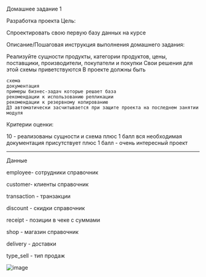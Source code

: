 Домашнее задание 1

Разработка проекта
Цель:

Спроектировать свою первую базу данных на курсе

Описание/Пошаговая инструкция выполнения домашнего задания:

Реализуйте сущности продукты, категории продуктов, цены, поставщики, производители, покупатели и покупки
Свои решения для этой схемы приветствуются
В проекте должны быть

    схема
    документация
    примеры бизнес-задач которые решает база
    рекомендации к использованию репликации
    рекомендации к резервному копированию
    ДЗ автоматически засчитывается при защите проекта на последнем занятии модуля


Критерии оценки:

10 - реализованы сущности и схема
плюс 1 балл вся необходимая документация присутствует
плюс 1 балл - очень интересный проект

-----------------------------------------------------------------------------------------------------------------------------------

Данные

employee- сотрудники справочник

customer- клиенты справочник

transaction - транзакции

discount - скидки справочник

receipt - позиции в чеке с суммами

shop - магазин справочник

delivery - доставки

type_sell - тип продаж



![image](https://user-images.githubusercontent.com/60733068/223336872-1be61cf3-3b32-481c-9c24-f931a85c9a4c.png)

